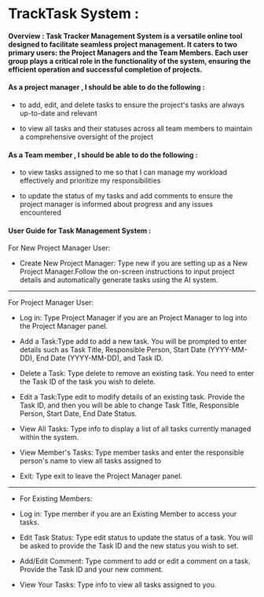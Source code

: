 

# TrackTask System :


#### Overview :  Task Tracker Management System is a versatile online tool designed to facilitate seamless project management. It caters to two primary users: the Project Managers and the Team Members. Each user group plays a critical role in the functionality of the system, ensuring the efficient operation and successful completion of projects. 

#### As a project manager , I should be able to do the following :
- to add, edit, and delete tasks to ensure the project's tasks are always up-to-date and relevant

- to view all tasks and their statuses across all team members to maintain a comprehensive oversight of the project

#### As a Team member , I should be able to do the following :
-  to view tasks assigned to me so that I can manage my workload effectively and prioritize my responsibilities

- to update the status of my tasks and add comments to ensure the project manager is informed about progress and any 
  issues encountered


#### User Guide for Task Management System :
    
For New Project Manager User:


  - Create New Project Manager: 
    Type new if you are setting up as a New Project Manager.Follow the on-screen instructions to input project details and automatically generate tasks using the AI system.
---------------------------------------------------
For Project Manager User:

 - Log in: Type Project Manager if you are an Project Manager to log into the Project Manager panel.

 - Add a Task:Type add to add a new task.
   You will be prompted to enter details such as Task Title, Responsible Person, Start Date (YYYY-MM-DD), End Date (YYYY-MM-DD), and Task ID.

 - Delete a Task: Type delete to remove an existing task. You need to enter the Task ID of the task you wish to delete.

 - Edit a Task:Type edit to modify details of an existing task.
   Provide the Task ID, and then you will be able to change Task Title, Responsible Person, Start Date, End Date Status.

 - View All Tasks: Type info to display a list of all tasks currently managed within the system.

 - View Member's Tasks: Type member tasks and enter the responsible person's name to view all tasks assigned to

 - Exit: Type exit to leave the Project Manager panel.
---------------------------------------------------

-  For Existing Members:

 - Log in: Type member if you are an Existing Member to access your tasks.

 - Edit Task Status: Type edit status to update the status of a task.
   You will be asked to provide the Task ID and the new status you wish to set.

 - Add/Edit Comment: Type comment to add or edit a comment on a task.
   Provide the Task ID and your new comment.

 - View Your Tasks: Type info to view all tasks assigned to you.




